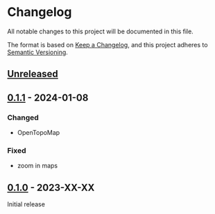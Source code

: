 # Changelog
All notable changes to this project will be documented in this file.

The format is based on [Keep a Changelog](https://keepachangelog.com/en/1.0.0/),
and this project adheres to [Semantic Versioning](https://semver.org/spec/v2.0.0.html).

## [Unreleased]

## [0.1.1] - 2024-01-08

### Changed
* OpenTopoMap

### Fixed
* zoom in maps

## [0.1.0] - 2023-XX-XX

Initial release

[Unreleased]: https://github.com/fmatter/clld-etymology-plugin/compare/v0.0.1...HEAD
[0.1.1]: https://github.com/fmatter/clld-etymology-plugin/compare/v0.0.1...v0.0.1
[0.1.0]: https://github.com/fmatter/clld-etymology-plugin/commit/insert_this_by_hand